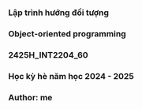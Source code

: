 ### Lập trình hướng đối tượng
### Object-oriented programming
### 2425H_INT2204_60
### Học kỳ hè năm học 2024 - 2025
### Author: me
